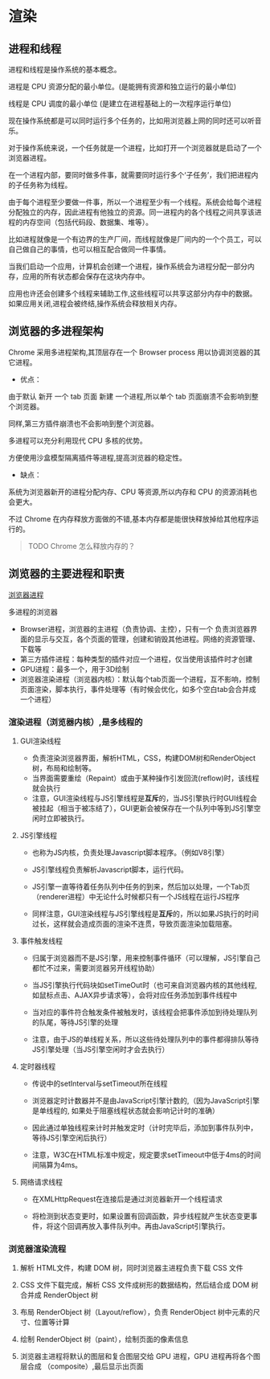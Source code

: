 # 渲染

## 进程和线程

进程和线程是操作系统的基本概念。

进程是 CPU 资源分配的最小单位。(是能拥有资源和独立运行的最小单位)

线程是 CPU 调度的最小单位 (是建立在进程基础上的一次程序运行单位)

现在操作系统都是可以同时运行多个任务的，比如用浏览器上网的同时还可以听音乐。

对于操作系统来说，一个任务就是一个进程，比如打开一个浏览器就是启动了一个浏览器进程。

在一个进程内部，要同时做多件事，就需要同时运行多个‘子任务’，我们把进程内的子任务称为线程。

由于每个进程至少要做一件事，所以一个进程至少有一个线程。系统会给每个进程分配独立的内存，因此进程有他独立的资源。同一进程内的各个线程之间共享该进程的内存空间（包括代码段、数据集、堆等）。

比如进程就像是一个有边界的生产厂间，而线程就像是厂间内的一个个员工，可以自己做自己的事情，也可以相互配合做同一件事情。

当我们启动一个应用，计算机会创建一个进程，操作系统会为进程分配一部分内存，应用的所有状态都会保存在这块内存中。

应用也许还会创建多个线程来辅助工作,这些线程可以共享这部分内存中的数据。如果应用关闭,进程会被终结,操作系统会释放相关内存。

## 浏览器的多进程架构

Chrome 采用多进程架构,其顶层存在一个 Browser process 用以协调浏览器的其它进程。

* 优点：

由于默认 新开 一个 tab 页面 新建 一个进程,所以单个 tab 页面崩溃不会影响到整个浏览器。

同样,第三方插件崩溃也不会影响到整个浏览器。

多进程可以充分利用现代 CPU 多核的优势。

方便使用沙盒模型隔离插件等进程,提高浏览器的稳定性。

* 缺点：

系统为浏览器新开的进程分配内存、CPU 等资源,所以内存和 CPU 的资源消耗也会更大。

不过 Chrome 在内存释放方面做的不错,基本内存都是能很快释放掉给其他程序运行的。

> TODO Chrome 怎么释放内存的？

## 浏览器的主要进程和职责

[浏览器进程](../Images/browser.jpeg)

多进程的浏览器

* Browser进程，浏览器的主进程（负责协调、主控），只有一个
  负责浏览器界面的显示与交互，各个页面的管理，创建和销毁其他进程。网络的资源管理、下载等
* 第三方插件进程：每种类型的插件对应一个进程，仅当使用该插件时才创建
* GPU进程：最多一个，用于3D绘制
* 浏览器渲染进程（浏览器内核）：默认每个tab页面一个进程，互不影响，控制页面渲染，脚本执行，事件处理等（有时候会优化，如多个空白tab会合并成一个进程）

### 渲染进程（浏览器内核）,是多线程的

1. GUI渲染线程
    * 负责渲染浏览器界面，解析HTML，CSS，构建DOM树和RenderObject树，布局和绘制等。
    * 当界面需要重绘（Repaint）或由于某种操作引发回流(reflow)时，该线程就会执行
    * 注意，GUI渲染线程与JS引擎线程是**互斥**的，当JS引擎执行时GUI线程会被挂起（相当于被冻结了），GUI更新会被保存在一个队列中等到JS引擎空闲时立即被执行。
2. JS引擎线程
    * 也称为JS内核，负责处理Javascript脚本程序。（例如V8引擎）

    * JS引擎线程负责解析Javascript脚本，运行代码。

    * JS引擎一直等待着任务队列中任务的到来，然后加以处理，一个Tab页（renderer进程）中无论什么时候都只有一个JS线程在运行JS程序

    * 同样注意，GUI渲染线程与JS引擎线程是**互斥**的，所以如果JS执行的时间过长，这样就会造成页面的渲染不连贯，导致页面渲染加载阻塞。

3. 事件触发线程
    * 归属于浏览器而不是JS引擎，用来控制事件循环（可以理解，JS引擎自己都忙不过来，需要浏览器另开线程协助）

    * 当JS引擎执行代码块如setTimeOut时（也可来自浏览器内核的其他线程,如鼠标点击、AJAX异步请求等），会将对应任务添加到事件线程中

    * 当对应的事件符合触发条件被触发时，该线程会把事件添加到待处理队列的队尾，等待JS引擎的处理

    * 注意，由于JS的单线程关系，所以这些待处理队列中的事件都得排队等待JS引擎处理（当JS引擎空闲时才会去执行）

4. 定时器线程
    * 传说中的setInterval与setTimeout所在线程

    * 浏览器定时计数器并不是由JavaScript引擎计数的,（因为JavaScript引擎是单线程的, 如果处于阻塞线程状态就会影响记计时的准确）

    * 因此通过单独线程来计时并触发定时（计时完毕后，添加到事件队列中，等待JS引擎空闲后执行）

    * 注意，W3C在HTML标准中规定，规定要求setTimeout中低于4ms的时间间隔算为4ms。
5. 网络请求线程
    * 在XMLHttpRequest在连接后是通过浏览器新开一个线程请求

    * 将检测到状态变更时，如果设置有回调函数，异步线程就产生状态变更事件，将这个回调再放入事件队列中。再由JavaScript引擎执行。

### 浏览器渲染流程

1. 解析 HTML文件，构建 DOM 树，同时浏览器主进程负责下载 CSS 文件

2. CSS 文件下载完成，解析 CSS 文件成树形的数据结构，然后结合成 DOM 树合并成 RenderObject 树

3. 布局 RenderObject 树（Layout/reflow），负责 RenderObject 树中元素的尺寸、位置等计算

4. 绘制 RenderObject 树（paint），绘制页面的像素信息

5. 浏览器主进程将默认的图层和复合图层交给 GPU 进程，GPU 进程再将各个图层合成 （composite）,最后显示出页面